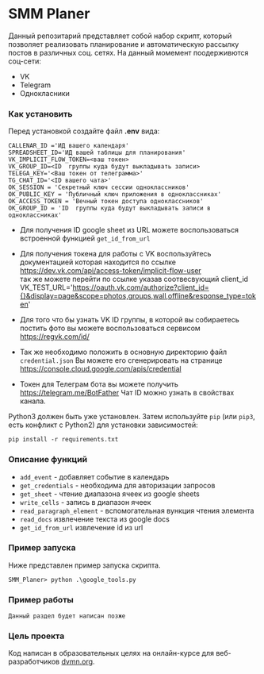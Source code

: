 # SMM Planer

Данный репозитарий представляет собой набор скрипт, который позволяет реализовать планирование и автоматическую рассылку постов в различных соц. сетях.
На данный момемент поодерживются соц-сети:
- VK
- Telegram
- Однокласники
### Как установить

Перед установкой создайте файл **.env** вида:
```
CALLENAR_ID ='ИД вашего календаря'
SPREADSHEET_ID='ИД вашей таблицы для планирования'
VK_IMPLICIT_FLOW_TOKEN=<ваш токен>
VK_GROUP_ID=<ID  группы куда будут выкладывать записи>
TELEGA_KEY='<Ваш токен от телеграмма>'
TG_CHAT_ID='<ID вашего чата>'
OK_SESSION = 'Секретный ключ сессии одноклассников'
OK_PUBLIC_KEY = 'Публичный ключ приложения в одноклассниках'
OK_ACCESS_TOKEN = 'Вечный токен доступа одноклассников'
OK_GROUP_ID = 'ID  группы куда будут выкладывать записи в одноклассниках'
```

- Для получения ID google sheet из URL  можете воспользоваться встроенной функцией
`get_id_from_url`

- Для получения токена для работы с VK  воспользуйтесь документацией которая находится по ссылке
https://dev.vk.com/api/access-token/implicit-flow-user  
так же можете перейти по ссылке указав соотвесвующий client_id
VK_TEST_URL='https://oauth.vk.com/authorize?client_id={}&display=page&scope=photos,groups,wall,offline&response_type=token'

- Для того что бы узнать VK ID  группы, в которой вы собираетесь постить фото вы можете воспользоваться сервисом 
https://regvk.com/id/

- Так же необходимо положить в основную директорию файл `credential.json`
Вы можете его сгенерировать на странице https://console.cloud.google.com/apis/credential

- Токен для Телеграм бота вы можете получить https://telegram.me/BotFather Чат ID можно узнать в свойствах канала.

Python3 должен быть уже установлен. 
Затем используйте `pip` (или `pip3`, есть конфликт с Python2) для установки зависимостей:
```
pip install -r requirements.txt
```
### Описание функций

- `add_event` - добавляет событие в календарь
- `get_credentials` - необходима для авторизации запросов
- `get_sheet` - чтение диапазона ячеек из google sheets
- `write_cells` - запись в диапазон ячеек
- `read_paragraph_element` - вспомогательная вункция чтения элемента
- `read_docs` извлечение текста из google docs
- `get_id_from_url` извлечение id из url


### Пример запуска

Ниже представлен пример запуска скрипта.

```
SMM_Planer> python .\google_tools.py  
```
### Пример работы
```
Данный раздел будет написан позже
```


### Цель проекта

Код написан в образовательных целях на онлайн-курсе для веб-разработчиков [dvmn.org](https://dvmn.org/).